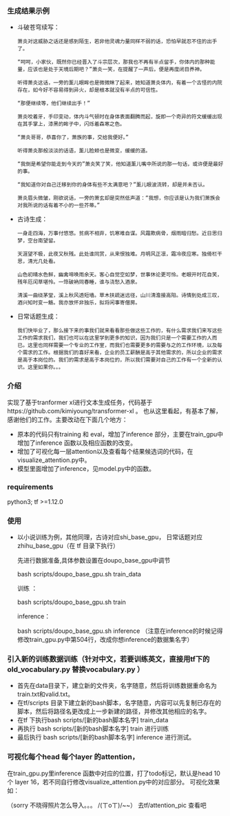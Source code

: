 ### 生成结果示例

+ 斗破苍穹续写：

  ```
  萧炎对这威胁之话还是感到陌生，若非他灵魂力量同样不弱的话，恐怕早就忍不住的出手了。
  
  “呵呵，小家伙，既然你已经晋入了斗宗层次，那我也不再有半点留手，你体内的那种能量，应该也是处于天境后期吧？”萧炎一笑，在提醒了一声后，便是再度闭目养神。
  
  听得萧炎这话，一旁的薰儿眼眸也是微微眯了起来，她知道萧炎体内，有着一个古怪的内院存在，如今好不容易得到异火，却是根本就没有半点的可信性。
  
  “那便继续等，他们继续出手！”
  
  萧炎咬着牙，手印变动，体内斗气顿时在身体表面翻腾而起，旋即一个奇异的符文缓缓出现在其手掌上，漆黑的眸子中，闪烁着森寒之色。
  
  “萧炎哥哥，恭喜你了，萧族的事，交给我便好。”
  
  听得萧炎那般淡淡的话语，薰儿脸颊也是微变，缓缓的道。
  
  “我倒是希望你能走到今天的”萧炎笑了笑，他知道薰儿嘴中所说的那一句话，或许便是最好的事。
  
  “我知道你对自己迁移到你的身体有些不太满意吧？”薰儿眼波流转，却是并未否认。
  
  萧炎眉头微皱，刚欲说话，一旁的萧玄却是突然低声道：“我想，你应该是认为我们萧族会对我所说的话有着不小的一些芥蒂。”
  ```

+ 古诗生成：

  ```
  一身走四海，万事付悠悠。贫病不相弃，饥寒难自谋。风霜欺病骨，烟雨暗归愁。近日思归梦，空台南望留。
  
  天涯望不极，此夜又秋残。此处谁同赏，从来恨独难。月明风正凛，霜冷夜应寒。独倚栏干思，清光几处看。
  
  山色初晴水色鲜，幽禽啼唤雨余天。客心自觉空如梦，世事休论更可怜。老眼开时花自笑，残年厄闰草堪怜。一筇破衲同春睡，谁与浇愁入酒泉。
  
  清溪一曲绕茅堂，溪上秋风透短墙。草木扶疏迷远径，山川清澹接高阳。诗情到处成三叹，酒兴知时变一觞。我亦放怀非独乐，拟将闲事寄僧房。
  ```

+ 日常话题生成：

  ```
  我们快毕业了，那么接下来的事我们就来看看那些做这些工作的，有什么需求我们来写这些工作的需求我们，我们也可以在这里学到更多的知识，因为我们只是一个需要工作的人而已。这里也同样需要一个专业的工作室，而我们也需要更多的需要与之的工作环境，以及每个需求的工作。根据我们的喜好来看，企业的员工薪酬是高于其他需求的，所以企业的需求是高于本岗位的。我们的需求是高于本岗位的，所以我们需要对自己的工作有一个全新的认识。这里如果你。。。
  ```

### 介绍

实现了基于tranformer xl进行文本生成任务，代码基于https://github.com/kimiyoung/transformer-xl 。  也从这里看起，有基本了解，感谢他们的工作。主要改动在下面几个地方：

+ 原本的代码只有training 和 eval，增加了inference 部分，主要在train_gpu中增加了inference 函数以及相应函数的改变。
+ 增加了可视化每一层attention以及查看每个结果候选词的代码，在visualize_attention.py中。
+ 模型里面增加了inference，见model.py中的函数。

### requirements
python3;
tf >=1.12.0

### 使用

+ 以小说训练为例，其他同理，古诗对应shi_base_gpu， 日常话题对应zhihu_base_gpu（在 tf 目录下执行）

  先进行数据准备,具体参数设置在doupo_base_gpu中调节

  bash scripts/doupo_base_gpu.sh  train_data

  训练 ：

  bash scripts/doupo_base_gpu.sh train

  inference：

  bash scripts/doupo_base_gpu.sh inference  （注意在inference的时候记得修改train_gpu.py中第504行，改成你想inference的数据集名字）

### 引入新的训练数据训练（针对中文，若要训练英文，直接用tf下的old_vocabulary.py 替换vocabulary.py  ）

+ 首先在data目录下，建立新的文件夹，名字随意，然后将训练数据重命名为train.txt和valid.txt。
+ 在tf/scripts 目录下建立新的bash脚本，名字随意，内容可以先复制已存在的脚本，然后将路径名更改成上一步新建的路径，并修改其他相应的名字。
+ 在tf 下执行bash scripts/[新的bash脚本名字] train_data
+ 再执行 bash scripts/[新的bash脚本名字] train 进行训练
+ 最后执行  bash scripts/[新的bash脚本名字] inference 进行测试。

### 可视化每个head 每个layer 的attention， 
在train_gpu.py里inference 函数中对应的位置，打了todo标记，默认是head 10个 layer 16，若不同自行修改visualize_attention.py中的对应部分。
可视化效果如：

（sorry 不晓得照片怎么导入。。。 /(ㄒoㄒ)/~~） 去tf/attention_pic 查看吧

